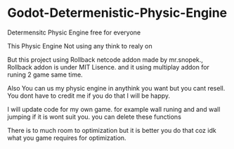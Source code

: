 # Godot-Determenistic-Physic-Engine
Determensitc Physic Engine free for everyone 


This Physic Engine Not using any think to realy on 

But this project using Rollback netcode addon made by mr.snopek.,
Rollback addon is under MIT Lisence.
and it using multiplay addon for runing 2 game same time.

Also You can us my physic engine in anythink you want but you cant resell.
You dont have to credit me if you do that I will be happy.

I will update code for my own game.
for example wall runing and and wall jumping if it is wont suit you. you can delete these functions

There is to much room to optimization but it is better you do that coz idk what you game requires for optimization.
